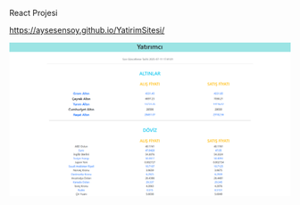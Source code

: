 React Projesi

https://aysesensoy.github.io/YatirimSitesi/

![Goruntu1](./yatirim_img/goruntu1.png)
